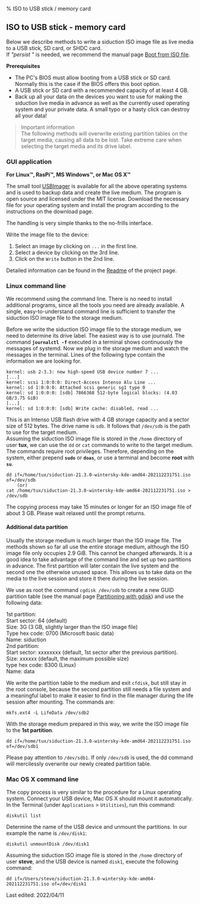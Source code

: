 % ISO to USB stick / memory card

## ISO to USB stick - memory card

Below we describe methods to write a siduction ISO image file as live media to a USB stick, SD card, or SHDC card.  
If *"persist "* is needed, we recommend the manual page [Boot from ISO file](0302-hd-ins-fromiso_en.md#fromiso).

**Prerequisites**

+ The PC's BIOS must allow booting from a USB stick or SD card. Normally this is the case if the BIOS offers this boot option.
+ A USB stick or SD card with a recommended capacity of at least 4 GB.
+ Back up all your data on the devices you want to use for making the siduction live media in advance as well as the currently used operating system and your private data. A small typo or a hasty click can destroy all your data!

> Important information  
> The following methods will overwrite existing partition tables on the target media, causing all data to be lost. Take extreme care when selecting the target media and its drive label.

### GUI application

**For Linux&#8482;, RasPi&#8482;, MS Windows&#8482;, or Mac OS X&#8482;**

The small tool [USBImager](https://bztsrc.gitlab.io/usbimager/) is available for all the above operating systems and is used to backup data and create the live medium. The program is open source and licensed under the MIT license. Download the necessary file for your operating system and install the program according to the instructions on the download page.

The handling is very simple thanks to the no-frills interface.

Write the image file to the device:
1. Select an image by clicking on `...` in the first line.
2. Select a device by clicking on the 3rd line.
3. Click on the `Write` button in the 2nd line.

Detailed information can be found in the [Readme](https://gitlab.com/bztsrc/usbimager/-/blob/master/README.md) of the project page.

### Linux command line

We recommend using the command line. There is no need to install additional programs, since all the tools you need are already available. A single, easy-to-understand command line is sufficient to transfer the siduction ISO image file to the storage medium.

Before we write the siduction ISO image file to the storage medium, we need to determine its drive label. The easiest way is to use journald. The command **`journalctl -f`** executed in a terminal shows continuously the messages of systemd. Now we plug in the storage medium and watch the messages in the terminal. Lines of the following type contain the information we are looking for.

~~~
kernel: usb 2-3.3: new high-speed USB device number 7 ...
[...]
kernel: scsi 1:0:0:0: Direct-Access Intenso Alu Line ...
kernel: sd 1:0:0:0: Attached scsi generic sg1 type 0
kernel: sd 1:0:0:0: [sdb] 7866368 512-byte logical blocks: (4.03 GB/3.75 GiB)
[...]
kernel: sd 1:0:0:0: [sdb] Write cache: disabled, read ...
~~~

This is an Intenso USB flash drive with 4 GB storage capacity and a sector size of 512 bytes. The drive name is `sdb`. It follows that `/dev/sdb` is the path to use for the target medium.  
Assuming the siduction ISO image file is stored in the `/home` directory of user **tux**, we can use the `dd` or `cat` commands to write to the target medium. The commands require root privileges. Therefore, depending on the system, either prepend **`sudo`** or **`doas`**, or use a terminal and become **root** with **`su`**.

~~~
dd if=/home/tux/siduction-21.3.0-wintersky-kde-amd64-202112231751.iso of=/dev/sdb
    (or)
cat /home/tux/siduction-21.3.0-wintersky-kde-amd64-202112231751.iso > /dev/sdb
~~~

The copying process may take 15 minutes or longer for an ISO image file of about 3 GB. Please wait relaxed until the prompt returns.

#### Additional data partition

Usually the storage medium is much larger than the ISO image file. The methods shown so far all use the entire storage medium, although the ISO image file only occupies 2.9 GiB. This cannot be changed afterwards. It is a good idea to take advantage of the command line and set up two partitions in advance. The first partition will later contain the live system and the second one the otherwise unused space. This allows us to take data on the media to the live session and store it there during the live session.

We use as root the command `cgdisk /dev/sdb` to create a new GUID partition table (see the manual page [Partitioning with gdisk](0313-part-gdisk_en.md#partitioning-with-gdisk)) and use the following data:

1st partition:  
   Start sector: 64 (default)  
   Size: 3G (3 GB, slightly larger than the ISO image file)  
   Type hex code: 0700 (Microsoft basic data)  
   Name: siduction  
2nd partition:  
   Start sector: xxxxxxxx (default, 1st sector after the previous partition).  
   Size: xxxxxx (default, the maximum possible size)  
   type hex code: 8300 (Linux)  
   Name: data

We write the partition table to the medium and exit `cfdisk`, but still stay in the root console, because the second partition still needs a file system and a meaningful label to make it easier to find in the file manager during the life session after mounting. The commands are:

~~~
mkfs.ext4 -L LifeData /dev/sdb2
~~~

With the storage medium prepared in this way, we write the ISO image file to the **1st partition**. 

~~~
dd if=/home/tux/siduction-21.3.0-wintersky-kde-amd64-202112231751.iso of=/dev/sdb1
~~~

Please pay attention to `/dev/sdb1`. If only `/dev/sdb` is used, the dd command will mercilessly overwrite our newly created partition table.

### Mac OS X command line

The copy process is very similar to the procedure for a Linux operating system. Connect your USB device, Mac OS X should mount it automatically. In the Terminal (under `Applications` \> `Utilities`), run this command:

~~~
diskutil list
~~~

Determine the name of the USB device and unmount the partitions. In our example the name is `/dev/disk1`:

~~~
diskutil unmountDisk /dev/disk1
~~~

Assuming the siduction ISO image file is stored in the `/home` directory of user **steve**, and the USB device is named `disk1`, execute the following command:

~~~
dd if=/Users/steve/siduction-21.3.0-wintersky-kde-amd64-202112231751.iso of=/dev/disk1
~~~

<div id="rev">Last edited: 2022/04/11</div>
